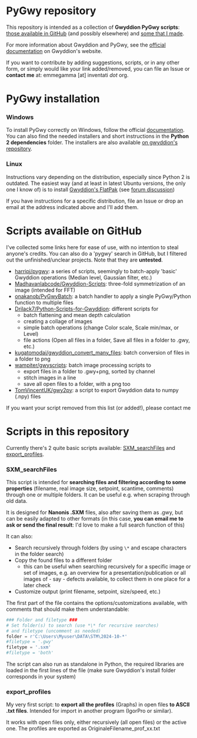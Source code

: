 # PyGwy repository

This repository is intended as a collection of **Gwyddion PyGwy scripts**: [those available in GitHub](#scripts-available-on-github) (and possibly elsewhere) and [some that I made](#scripts-in-this-repository).

For more information about Gwyddion and PyGwy, see the [official documentation](http://gwyddion.net/documentation/user-guide-en/pygwy.html) on Gwyddion's website.

If you want to contribute by adding suggestions, scripts, or in any other form, or simply would like your link added/removed, you can file an Issue or **contact me** at: emmegamma [at] inventati *dot* org.


# PyGwy installation

### Windows
To install PyGwy correctly on Windows, follow the official [documentation](http://gwyddion.net/documentation/user-guide-en/installation-ms-windows.html). You can also find the needed installers and short instructions in the **Python 2 dependencies** folder. The installers are also available [on gwyddion's repository](https://sourceforge.net/projects/gwyddion/files/pygtk-win32/).

### Linux
Instructions vary depending on the distribution, especially since Python 2 is outdated.
The easiest way (and at least in latest Ubuntu versions, the only one I know of) is to install [Gwyddion's FlatPak](https://flathub.org/apps/net.gwyddion.Gwyddion) (see [forum discussion](https://sourceforge.net/p/gwyddion/discussion/pygwy/thread/24a071efea/))

 If you have instructions for a specific distribution, file an Issue or drop an email at the address indicated above and I'll add them.



# Scripts available on GitHub
I've collected some links here for ease of use, with no intention to steal anyone's credits. You can also do a 'pygwy' search in GitHub, but I filtered out the unfinished/unclear projects. Note that they are **untested**.
- [harripj/pygwy](https://github.com/harripj/pygwy): a series of scripts, seemingly to batch-apply 'basic' Gwyddion operations (Median level, Gaussian filter, etc.)
- [Madhavanlabcode/Gwyddion-Scripts](https://github.com/Madhavanlabcode/Gwyddion-Scripts): three-fold symmetrization of an image (intended for FFT)
- [onakanob/PyGwyBatch](https://github.com/onakanob/PyGwyBatch): a batch handler to apply a single PyGwy/Python function to multiple files
- [Drilack7/Python-Scripts-for-Gwyddion](https://github.com/Drilack7/Python-Scripts-for-Gwyddion): different scripts for
  - batch flattening and mean depth calculation 
  - creating a collage of images
  - simple batch operations (change Color scale, Scale min/max, or Level)
  - file actions (Open all files in a folder, Save all files in a folder to .gwy, etc.)
- [kugatomodai/gwyddion_convert_many_files](https://github.com/kugatomodai/gwyddion_convert_many_files): batch conversion of files in a folder to png
- [wampiter/gwyscripts](https://github.com/wampiter/gwyscripts): batch image processing scripts to
  - export files in a folder to .gwy+png, sorted by channel
  - stitch images in a line
  - save all open files to a folder, with a png too
- [TomVincentUK/gwy2py](https://github.com/TomVincentUK/gwy2py): a script to export Gwyddion data to numpy (.npy) files

If you want your script removed from this list (or added!), please contact me

# Scripts in this repository

Currently there's  2 quite basic scripts available: [SXM_searchFiles](#sxm_searchfiles) and [export_profiles](#export_profiles).

### SXM_searchFiles
This script is intended for **searching files and filtering according to some properties** (filename, real image size, setpoint, scantime, comments) through one or multiple folders. It can be useful e.g. when scraping through old data.

It is designed for **Nanonis .SXM** files, also after saving them as .gwy, but can be easily adapted to other formats (in this case, **you can email me to ask or send the final result**: I'd love to make a full search function of this)

It can also:
- Search recursively through folders (by using `\*` and escape characters in the folder search)
- Copy the found files to a different folder
  - this can be useful when searching recursively for a specific image or set of images, e.g. an overview for a presentation/publication or all images of - say - defects available, to collect them in one place for a later check
- Customize output (print filename, setpoint, size/speed, etc.)

The first part of the file contains the options/customizations available, with comments that should make them understandable:
```python
### Folder and filetype ###
# Set folder(s) to search (use *\* for recursive searches) 
# and filetype (uncomment as needed)
folder = r'C:\Users\Myuser\DATA\STM\2024-10-*'
#filetype = '.gwy' 
filetype = '.sxm' 
#filetype = 'both' 
```

The script can also run as standalone in Python, the required libraries are loaded in the first lines of the file (make sure Gwyddion's install folder corresponds in your system)

### export_profiles
My very first script: to **export all the profiles** (Graphs) in open files **to ASCII .txt files**. Intended for import in another program (IgorPro or similar).

It works with open files only, either recursively (all open files) or the active one. The profiles are exported as OriginaleFilename_prof_xx.txt
